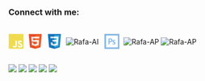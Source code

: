 

<h3 align="left">Connect with me:</h3>
<p align="left">
  
</p>
<div style="display: inline_block"><br>
  <img align="center" alt="Rafa-Js" height="30" width="30" src="https://raw.githubusercontent.com/devicons/devicon/master/icons/javascript/javascript-plain.svg">&nbsp;
  <img align="center" alt="Rafa-HTML" height="30" width="30" src="https://raw.githubusercontent.com/devicons/devicon/master/icons/html5/html5-original.svg">&nbsp;
  <img align="center" alt="Rafa-CSS" height="30" width="30" src="https://raw.githubusercontent.com/devicons/devicon/master/icons/css3/css3-original.svg">&nbsp;
  <img align="center" alt="Rafa-AI" height="30" width="30" src="https://www.vectorlogo.zone/logos/adobe_illustrator/adobe_illustrator-icon.svg">&nbsp;&nbsp;
  <img align="center" alt="Rafa-AP" height="30" width="30" src="https://raw.githubusercontent.com/devicons/devicon/master/icons/photoshop/photoshop-line.svg">&nbsp;
  <img align="center" alt="Rafa-AP" height="30" width="30" src="https://www.vectorlogo.zone/logos/figma/figma-icon.svg">
  <img align="center" alt="Rafa-AP" height="30" width="30" src="https://www.vectorlogo.zone/logos/webflow/webflow-icon.svg">
  
  ##
  
<div> 
  
  <a href="https://instagram.com/rafaballerini" target="_blank"><img src="https://img.shields.io/badge/Twitter-1DA1F2?style=for-the-badge&logo=twitter&logoColor=white" target="_blank"></a>
  <a href="https://www.youtube.com/channel/UC_-uuuZbY0AAt9CViNzvc-Q" target="_blank"><img src="https://img.shields.io/badge/Tumblr-%2336465D.svg?&style=for-the-badge&logo=Tumblr&logoColor=white" target="_blank"></a>
 <a href="https://discord.gg/wagxzStdcR" target="_blank"><img src="https://img.shields.io/badge/-Behance-blue?style=for-the-badge&logo=behance&logoColor=white" target="_blank"></a> 
  <a href = "mailto:contatorafaballerini@gmail.com"><img src="https://img.shields.io/badge/Slack-4A154B?style=for-the-badge&logo=slack&logoColor=white" target="_blank"></a>
  <a href="https://www.linkedin.com/in/rafaella-ballerini-45875016a" target="_blank"><img src="https://img.shields.io/badge/-LinkedIn-%230077B5?style=for-the-badge&logo=linkedin&logoColor=white" target="_blank"></a> 
  
</div>
